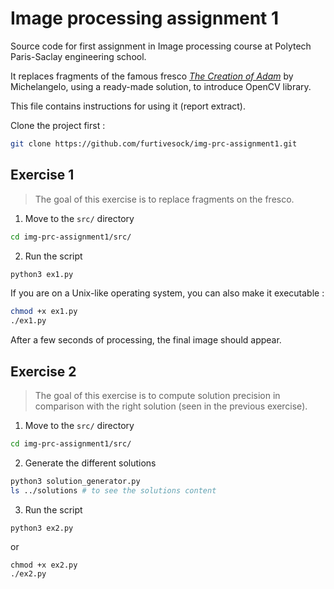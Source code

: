 # Image processing assignment 1

Source code for first assignment in Image processing course at Polytech Paris-Saclay engineering school.

It replaces fragments of the famous fresco *[The Creation of Adam](https://en.wikipedia.org/wiki/The_Creation_of_Adam)* by Michelangelo, using a ready-made solution, to introduce OpenCV library.

This file contains instructions for using it (report extract).

Clone the project first :

```sh
git clone https://github.com/furtivesock/img-prc-assignment1.git
```

## Exercise 1

> The goal of this exercise is to replace fragments on the fresco.

1. Move to the `src/` directory

```sh
cd img-prc-assignment1/src/
```

2. Run the script

```sh
python3 ex1.py
```

If you are on a Unix-like operating system, you can also make it executable :

```sh
chmod +x ex1.py
./ex1.py
```
            
After a few seconds of processing, the final image should appear.

## Exercise 2

> The goal of this exercise is to compute solution precision in comparison with the right solution (seen in the previous exercise). 

1. Move to the `src/` directory

```sh
cd img-prc-assignment1/src/
```

2. Generate the different solutions

```sh
python3 solution_generator.py
ls ../solutions # to see the solutions content
```

3. Run the script

```sh
python3 ex2.py
```

or

```
chmod +x ex2.py
./ex2.py
```